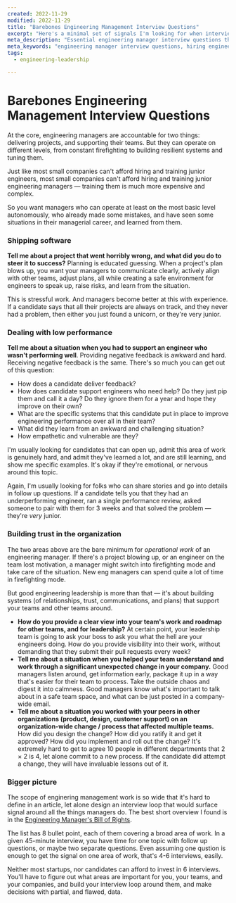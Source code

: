 ```yaml
---
created: 2022-11-29
modified: 2022-11-29
title: "Barebones Engineering Management Interview Questions"
excerpt: "Here's a minimal set of signals I'm looking for when interviewing engineering managers."
meta_description: "Essential engineering manager interview questions that reveal leadership ability: handling failed projects, managing underperformance, building trust. With detailed answer guidance."
meta_keywords: "engineering manager interview questions, hiring engineering managers, EM interview guide, technical leadership hiring, manager interview best practices, engineering management interview"
tags:
  - engineering-leadership

---
```


# Barebones Engineering Management Interview Questions

At the core, engineering managers are accountable for two things: delivering projects, and supporting their teams. But they can operate on different levels, from constant firefighting to building resilient systems and tuning them.

Just like most small companies can't afford hiring and training junior engineers, most small companies can't afford hiring and training junior engineering managers — training them is much more expensive and complex.

So you want managers who can operate at least on the most basic level autonomously, who already made some mistakes, and have seen some situations in their managerial career, and learned from them.

### Shipping software

**Tell me about a project that went horribly wrong, and what did you do to steer it to success?** Planning is educated guessing. When a project's plan blows up, you want your managers to communicate clearly, actively align with other teams, adjust plans, all while creating a safe environment for engineers to speak up, raise risks, and learn from the situation.

This is stressful work. And managers become better at this with experience. If a candidate says that all their projects are always on track, and they never had a problem, then either you just found a unicorn, or they're very junior.


### Dealing with low performance

**Tell me about a situation when you had to support an engineer who wasn't performing well**.  Providing negative feedback is awkward and hard. Receiving negative feedback is the same. There's so much you can get out of this question:
- How does a candidate deliver feedback?
- How does candidate support engineers who need help? Do they just pip them and call it a day? Do they ignore them for a year and hope they improve on their own?
- What are the specific systems that this candidate put in place to improve engineering performance over all in their team?
- What did they learn from an awkward and challenging situation?
- How empathetic and vulnerable are they?

I'm usually looking for candidates that can open up, admit this area of work is genuinely hard, and admit they've learned a lot, and are still learning, and show me specific examples. It's okay if they're emotional, or nervous around this topic.

Again, I'm usually looking for folks who can share stories and go into details in follow up questions. If a candidate tells you that they had an underperforming engineer, ran a single performance review, asked someone to pair with them for 3 weeks and that solved the problem — they're *very* junior.


### Building trust in the organization

The two areas above are the bare minimum for _operational work_ of an engineering manager. If there's a project blowing up, or an engineer on the team lost motivation, a manager might switch into firefighting mode and take care of the situation. New eng managers can spend quite a lot of time in firefighting mode.

But good engineering leadership is more than that — it's about building systems (of relationships, trust, communications, and plans) that support your teams and other teams around.

- **How do you provide a clear view into your team's work and roadmap for other teams, and for leadership?** At certain point, your leadership team is going to ask your boss to ask you what the hell are your engineers doing. How do you provide visibility into their work, without demanding that they submit their pull requests every week?
- **Tell me about a situation when you helped your team understand and work through a significant unexpected change in your company.** Good managers listen around, get information early, package it up in a way that's easier for their team to process. Take the outside chaos and digest it into calmness. Good managers know what's important to talk about in a safe team space, and what can be just posted in a company-wide email.
- **Tell me about a situation you worked with your peers in other organizations (product, design, customer support) on an organization-wide change / process that affected multiple teams.** How did you design the change? How did you ratify it and get it approved? How did you implement and roll out the change? It's extremely hard to get to agree 10 people in different departments that 2 × 2 is 4, let alone commit to a new process. If the candidate did attempt a change, they will have invaluable lessons out of it.

### Bigger picture

The scope of enginering management work is so wide that it's hard to define in an article, let alone design an interview loop that would surface signal around all the things managers do. The best short overview I found is in the [Engineering Manager's Bill of Rights](https://www.honeycomb.io/blog/an-engineering-managers-bill-of-rights-and-responsibilities).

The list has 8 bullet point, each of them covering a broad area of work. In a given 45-minute interview, you have time for one topic with follow up questions, or maybe two separate questions. Even assuming one qustion is enough to get the signal on one area of work, that's 4-6 interviews, easily.

Neither most startups, nor candidates can afford to invest in 6 interviews. You'll have to figure out what areas are important for you, your teams, and your companies, and build your interview loop around them, and make decisions with partial, and flawed, data.
